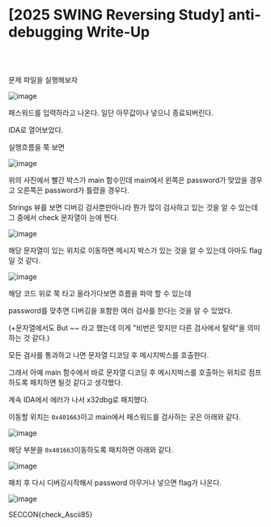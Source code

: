 <!DOCTYPE html>
<html>
<head>
        <link rel="stylesheet" type="text/css" href="sytle.css">
</head>
<body>
        <h1>[2025 SWING Reversing Study] anti-debugging Write-Up</h1>
</body>
<br>
<br>
</html>

문제 파일을 실행해보자

![image](https://github.com/user-attachments/assets/d9bc1d8b-021c-4b01-a961-3d64e92c1839)

패스워드를 입력하라고 나온다. 일단 아무값이나 넣으니 종료되버린다.

IDA로 열어보았다.

실행흐름을 쭉 보면

![image](https://github.com/user-attachments/assets/17b2fb9e-4267-4088-8a95-a87291a56f8c)

위의 사진에서 빨간 박스가 main 함수인데 main에서 왼쪽은 password가 맞았을 경우고 오른쪽은 password가 틀렸을 경우다.

Strings 뷰를 보면 디버깅 검사뿐만아니라 뭔가 많이 검사하고 있는 것을 알 수 있는데 그 중에서 check 문자열이 눈에 띈다.

![image](https://github.com/user-attachments/assets/31025983-7e2d-4d62-ae51-737f8d687d84)

해당 문자열이 있는 위치로 이동하면 메시지 박스가 있는 것을 알 수 있는데 아마도 flag일 것 같다.

![image](https://github.com/user-attachments/assets/318281a2-d1dd-41a8-8764-d33a6a14060b)

해당 코드 위로 쭉 타고 올라가다보면 흐름을 파악 할 수 있는데

password를 맞추면 디버깅을 포함한 여러 검사를 한다는 것을 알 수 있었다. 

(+문자열에서도 But ~~ 라고 했는데 이게 "비번은 맞지만 다른 검사에서 탈락"을 의미하는 것 같다.)

모든 검사를 통과하고 나면 문자열 디코딩 후 메시지박스를 호출한다.

그래서 아예 main 함수에서 바로 문자열 디코딩 후 메시지박스를 호출하는 위치로 점프하도록 패치하면 될것 같다고 생각했다.

계속 IDA에서 에러가 나서 x32dbg로 패치했다.

이동할 위치는  ```0x401663```이고 main에서 패스워드를 검사하는 곳은 아래와 같다.

![image](https://github.com/user-attachments/assets/26e2ac1d-cbb6-4b52-b8f5-f13f27331c7b)

해당 부분을 ```0x401663```이동하도록 패치하면 아래와 같다.

![image](https://github.com/user-attachments/assets/3e04062d-42a3-4af3-adee-17db17effad4)

패치 후 다시 디버깅시작해서 password 아무거나 넣으면 flag가 나온다.

![image](https://github.com/user-attachments/assets/12bb7d32-0f93-4a5b-b0b6-aa36dacf8296)

SECCON{check_Ascii85}

